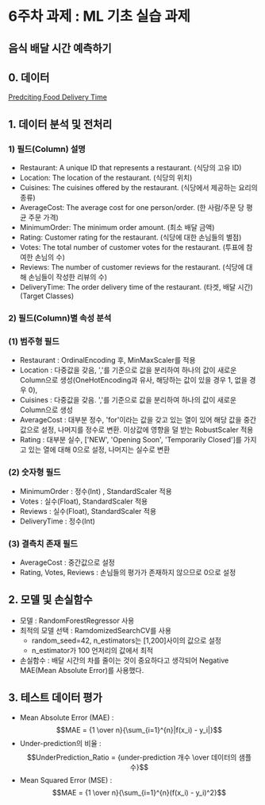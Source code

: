 # 6주차 과제 : ML 기초 실습 과제
## 음식 배달 시간 예측하기

## 0. 데이터
[Predciting Food Delivery Time](https://www.kaggle.com/ramprasad273/predicting-food-delivery-time)

## 1. 데이터 분석 및 전처리
### 1) 필드(Column) 설명
- Restaurant: A unique ID that represents a restaurant.          (식당의 고유 ID)
- Location: The location of the restaurant.                      (식당의 위치)
- Cuisines: The cuisines offered by the restaurant.              (식당에서 제공하는 요리의 종류)
- AverageCost: The average cost for one person/order.            (한 사람/주문 당 평균 주문 가격)
- MinimumOrder: The minimum order amount.                        (최소 배달 금액)
- Rating: Customer rating for the restaurant.                    (식당에 대한 손님들의 별점)
- Votes: The total number of customer votes for the restaurant.  (투표에 참여한 손님의 수)
- Reviews: The number of customer reviews for the restaurant.    (식당에 대해 손님들이 작성한 리뷰의 수)
- DeliveryTime: The order delivery time of the restaurant.       (타겟, 배달 시간)   (Target Classes)

### 2) 필드(Column)별 속성 분석
### (1) 범주형 필드
- Restaurant  : OrdinalEncoding 후, MinMaxScaler를 적용
- Location    : 다중값을 갖음, ','를 기준으로 값을 분리하여 하나의 값이 새로운 Column으로 생성(OneHotEncoding과 유사, 해당하는 값이 있을 경우 1, 없을 경우 0), 
- Cuisines    : 다중값을 갖음. ','를 기준으로 값을 분리하여 하나의 값이 새로운 Column으로 생성
- AverageCost : 대부분 정수, 'for'이라는 값을 갖고 있는 열이 있어 해당 값을 중간값으로 설정, 나머지를 정수로 변환. 이상값에 영향을 덜 받는 RobustScaler 적용
- Rating      : 대부분 실수, ['NEW', 'Opening Soon', 'Temporarily Closed']를 가지고 있는 열에 대해 0으로 설정, 나머지는 실수로 변환

### (2) 숫자형 필드
- MinimumOrder : 정수(Int)  , StandardScaler 적용
- Votes        : 실수(Float), StandardScaler 적용
- Reviews      : 실수(Float), StandardScaler 적용
- DeliveryTime : 정수(Int)

### (3) 결측치 존재 필드
- AverageCost            : 중간값으로 설정 
- Rating, Votes, Reviews : 손님들의 평가가 존재하지 않으므로 0으로 설정

## 2. 모델 및 손실함수
- 모델 : RandomForestRegressor 사용
- 최적의 모델 선택 : RamdomizedSearchCV를 사용
    - random_seed=42, n_estimators는 [1,200]사이의 값으로 설정
    - n_estimator가 100 언저리의 값에서 최적
- 손실함수 : 배달 시간의 차를 줄이는 것이 중요하다고 생각되어 Negative MAE(Mean Absolute Error)를 사용했다.


## 3. 테스트 데이터 평가
- Mean Absolute Error (MAE) : 
$$MAE = {1 \over n}{\sum_{i=1}^{n}|f(x_i) - y_i|}$$
- Under-prediction의 비율 : 
$$UnderPrediction_Ratio = {under-prediction 개수 \over 데이터의 샘플수}$$
- Mean Squared Error (MSE) : 
$$MAE = {1 \over n}{\sum_{i=1}^{n}(f(x_i) - y_i)^2}$$